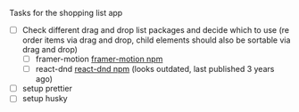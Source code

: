 Tasks for the shopping list app
- [ ] Check different drag and drop list packages and decide which to use (re order items via drag and drop, child elements should also be sortable via drag and drop)
    - [ ] framer-motion [framer-motion npm](https://www.npmjs.com/package/framer-motion)
    - [ ] react-dnd [react-dnd npm](https://www.npmjs.com/package/react-dnd) (looks outdated, last published 3 years ago)
- [ ] setup prettier
- [ ] setup husky